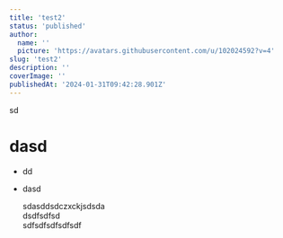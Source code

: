 ```yaml
---
title: 'test2'
status: 'published'
author:
  name: ''
  picture: 'https://avatars.githubusercontent.com/u/102024592?v=4'
slug: 'test2'
description: ''
coverImage: ''
publishedAt: '2024-01-31T09:42:28.901Z'
---
```


sd

# dasd

- dd
- dasd

  sdasddsdczxckjsdsda\
  dsdfsdfsd\
  sdfsdfsdfsdfsdf